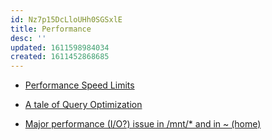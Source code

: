 ```yaml
---
id: Nz7p15DcLloUHh0SGSxlE
title: Performance
desc: ''
updated: 1611598984034
created: 1611452868685
---
```


- [Performance Speed Limits](https://travisdowns.github.io/blog/2019/06/11/speed-limits.html)

- [A tale of Query Optimization](https://parallelthoughts.xyz/2019/05/a-tale-of-query-optimization/)

- [Major performance (I/O?) issue in /mnt/* and in ~ (home)](https://github.com/Microsoft/WSL/issues/873)
